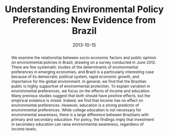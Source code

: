 ---
title: "Understanding Environmental Policy Preferences: New Evidence from Brazil"
authors:
- Michaël Aklin
- admin
- S.P. Harish
- Johannes Urpelainen
author_notes:
date: "2013-10-15"
doi: ""

# Publication type.
# Accepts a single type but formatted as a YAML list (for Hugo requirements).
# Enter a publication type from the CSL standard.
publication_types: ["article-journal"]

# Publication name and optional abbreviated publication name.
publication: "*Ecological Economics* 94: 28-36"

abstract: We examine the relationship between socio-economic factors and public opinion on environmental policies in Brazil, drawing on a survey conducted in June 2012. There are few systematic studies of the determinants of environmental preferences in emerging economies, and Brazil is a particularly interesting case because of its democratic political system, rapid economic growth, and importance for the global environment. In general, we find that the Brazilian public is highly supportive of environmental protection. To explain variation in environmental preferences, we focus on the effects of income and education. Many previous studies suggest that both should have positive effects, but the empirical evidence is mixed. Indeed, we find that income has no effect on environmental preferences. However, education is a strong predictor of environmental preferences. While college education is not necessary for environmental awareness, there is a large difference between Brazilians with primary and secondary education. For policy, the findings imply that investment in secondary education can raise environmental awareness, regardless of income levels.

featured: false

# links:
# - name: ""
#   url: ""
url_pdf: https://www.sciencedirect.com/science/article/abs/pii/S092180091300181X
url_code: 
url_dataset: https://dataverse.harvard.edu/dataset.xhtml?persistentId=doi:10.7910/DVN/MCGRF0
url_poster: ''
url_project: ''
url_slides: ''
url_source: ''
url_video: ''
---